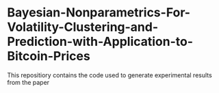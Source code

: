 # Bayesian-Nonparametrics-For-Volatility-Clustering-and-Prediction-with-Application-to-Bitcoin-Prices

This repositiory contains the code used to generate experimental results from the paper
